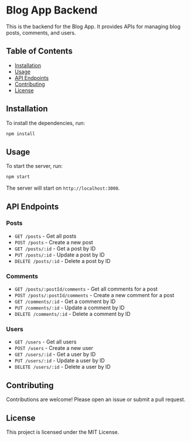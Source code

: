 # Blog App Backend

This is the backend for the Blog App. It provides APIs for managing blog posts, comments, and users.

## Table of Contents

- [Installation](#installation)
- [Usage](#usage)
- [API Endpoints](#api-endpoints)
- [Contributing](#contributing)
- [License](#license)

## Installation

To install the dependencies, run:

```bash
npm install
```

## Usage

To start the server, run:

```bash
npm start
```

The server will start on `http://localhost:3000`.

## API Endpoints

### Posts

- `GET /posts` - Get all posts
- `POST /posts` - Create a new post
- `GET /posts/:id` - Get a post by ID
- `PUT /posts/:id` - Update a post by ID
- `DELETE /posts/:id` - Delete a post by ID

### Comments

- `GET /posts/:postId/comments` - Get all comments for a post
- `POST /posts/:postId/comments` - Create a new comment for a post
- `GET /comments/:id` - Get a comment by ID
- `PUT /comments/:id` - Update a comment by ID
- `DELETE /comments/:id` - Delete a comment by ID

### Users

- `GET /users` - Get all users
- `POST /users` - Create a new user
- `GET /users/:id` - Get a user by ID
- `PUT /users/:id` - Update a user by ID
- `DELETE /users/:id` - Delete a user by ID

## Contributing

Contributions are welcome! Please open an issue or submit a pull request.

## License

This project is licensed under the MIT License.
